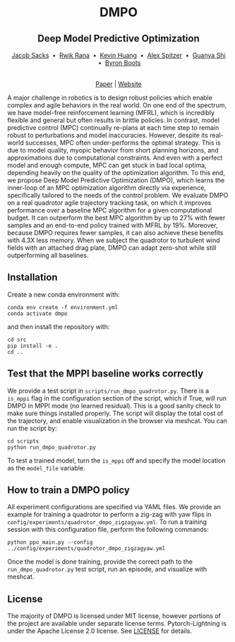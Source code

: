 <h1 align="center">
  DMPO
</h1>
<h2 align="center">
  Deep Model Predictive Optimization
</h2>

<div align="center">
  <a href="https://jisacks.github.io/">Jacob Sacks</a> &nbsp;•&nbsp;
  <a href="https://www.rwik2000.com/">Rwik Rana</a> &nbsp;•&nbsp;
  <a href="https://kevinhuang8.github.io/">Kevin Huang</a> &nbsp;•&nbsp;
  <a href="http://alspitz.github.io/">Alex Spitzer</a> &nbsp;•&nbsp;
  <a href="https://www.gshi.me/">Guanya Shi</a> &nbsp;•&nbsp;
  <a href="https://homes.cs.washington.edu/~bboots/">Byron Boots</a> 
  <br/>
  <br/>
</div>

<p align="center">
    <a href="">Paper</a> |
    <a href="https://sites.google.com/uw.edu/dmpo">Website</a>
</p>

A major challenge in robotics is to design robust policies which enable complex and agile behaviors in the real world. 
On one end of the spectrum, we have model-free reinforcement learning (MFRL), which is incredibly flexible and general 
but often results in brittle policies. In contrast, model predictive control (MPC) continually re-plans at each time 
step to remain robust to perturbations and model inaccuracies. However, despite its real-world successes, MPC often 
under-performs the optimal strategy. This is due to model quality, myopic behavior from short planning horizons, and 
approximations due to computational constraints. And even with a perfect model and enough compute, MPC can get stuck in 
bad local optima, depending heavily on the quality of the optimization algorithm. To this end, we propose Deep Model 
Predictive Optimization (DMPO), which learns the inner-loop of an MPC optimization algorithm directly via experience, 
specifically tailored to the needs of the control problem. We evaluate DMPO on a real quadrotor agile trajectory 
tracking task, on which it improves performance over a baseline MPC algorithm for a given computational budget. 
It can outperform the best MPC algorithm by up to 27% with fewer samples and an end-to-end policy trained with MFRL 
by 19%. Moreover, because DMPO requires fewer samples, it can also achieve these benefits with 4.3X less memory. 
When we subject the quadrotor to turbulent wind fields with an attached drag plate, DMPO can adapt zero-shot while 
still outperforming all baselines.

## Installation
Create a new conda environment with:
```
conda env create -f environment.yml
conda activate dmpo
```
and then install the repository with:
```
cd src
pip install -e .
cd ..
```
## Test that the MPPI baseline works correctly
We provide a test script in ```scripts/run_dmpo_quadrotor.py```. There is a ```is_mppi``` flag in the configuration section
of the script, which if True, will run DMPO in MPPI mode (no learned residual). This is a good sanity check to make sure
things installed properly. 
The script will display the total cost of the trajectory, and enable visualization in the browser via meshcat.
You can run the script by:
```
cd scripts
python run_dmpo_quadrotor.py
```
To test a trained model, turn the ```is_mppi``` off and specify the model location as the ```model_file``` variable.

## How to train a DMPO policy
All experiment configurations are specified via YAML files.
We provide an example for training a quadrotor to perform a zig-zag with yaw flips in 
```config/experiments/quadrotor_dmpo_zigzagyaw.yml```.
To run a training session with this configuration file, perform the following commands:
```
python ppo_main.py --config ../config/experiments/quadrotor_dmpo_zigzagyaw.yml
```
Once the model is done training, provide the correct path to the ```run_dmpo_quadrotor.py``` test script, run an episode,
and visualize with meshcat.

## License
The majority of DMPO is licensed under MIT license, however portions of the project are available under separate license 
terms. Pytorch-Lightning is under the Apache License 2.0 license. 
See [LICENSE](https://github.com/jisacks/dmpo/blob/main/LICENSE) for details.
